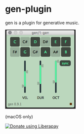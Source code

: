 # gen-plugin
gen is a plugin for generative music.

![gen's UI](https://github.com/pd3v/gen-plugin/blob/master/gen%200.9.1%20UI.png)

(macOS only)

<noscript><a href="https://liberapay.com/pd3v/donate"><img alt="Donate using Liberapay" src="https://liberapay.com/assets/widgets/donate.svg"></a></noscript>

